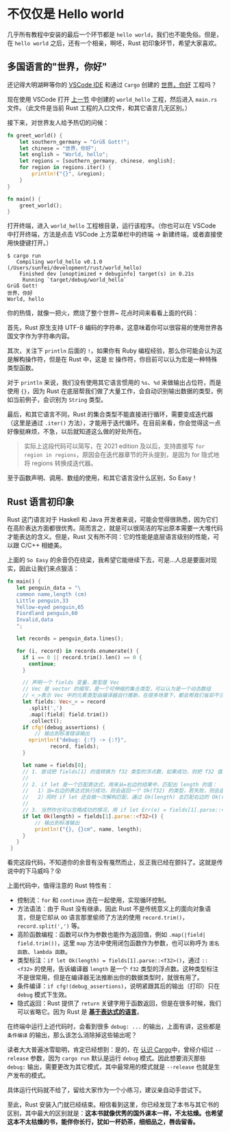 # 不仅仅是 Hello world

几乎所有教程中安装的最后一个环节都是 `hello world`，我们也不能免俗。但是，在 `hello world` 之后，还有一个相亲，啊呸，Rust 初印象环节，希望大家喜欢。

## 多国语言的"世界，你好"

还记得大明湖畔等你的 [VSCode IDE](https://course.rs/first-try/editor.html) 和通过 `Cargo` 创建的 [世界，你好](https://course.rs/first-try/cargo.html) 工程吗？

现在使用 VSCode 打开 [上一节](https://course.rs/first-try/cargo.html) 中创建的 `world_hello` 工程，然后进入 `main.rs` 文件。（此文件是当前 Rust 工程的入口文件，和其它语言几无区别。）

接下来，对世界友人给予热切的问候：

```rust
fn greet_world() {
    let southern_germany = "Grüß Gott!";
    let chinese = "世界，你好";
    let english = "World, hello";
    let regions = [southern_germany, chinese, english];
    for region in regions.iter() {
        println!("{}", &region);
    }
}

fn main() {
    greet_world();
}
```

打开终端，进入 `world_hello` 工程根目录，运行该程序。（你也可以在 VSCode 中打开终端，方法是点击 VSCode 上方菜单栏中的终端 -> 新建终端，或者直接使用快捷键打开。）

```console
$ cargo run
   Compiling world_hello v0.1.0 (/Users/sunfei/development/rust/world_hello)
    Finished dev [unoptimized + debuginfo] target(s) in 0.21s
     Running `target/debug/world_hello`
Grüß Gott!
世界，你好
World, hello
```

你的热情，就像一把火，燃烧了整个世界~ 花点时间来看看上面的代码：

首先，Rust 原生支持 UTF-8 编码的字符串，这意味着你可以很容易的使用世界各国文字作为字符串内容。

其次，关注下 `println` 后面的 `!`，如果你有 Ruby 编程经验，那么你可能会认为这是解构操作符，但是在 Rust 中，这是 `宏` 操作符，你目前可以认为宏是一种特殊类型函数。

对于 `println` 来说，我们没有使用其它语言惯用的 `%s`、`%d` 来做输出占位符，而是使用 `{}`，因为 Rust 在底层帮我们做了大量工作，会自动识别输出数据的类型，例如当前例子，会识别为 `String` 类型。

最后，和其它语言不同，Rust 的集合类型不能直接进行循环，需要变成迭代器（这里是通过 `.iter()` 方法），才能用于迭代循环。在目前来看，你会觉得这一点好像挺麻烦，不急，以后就知道这么做的好处所在。

> 实际上这段代码可以简写，在 2021 edition 及以后，支持直接写 `for region in regions`，原因会在迭代器章节的开头提到，是因为 for 隐式地将 regions 转换成迭代器。

至于函数声明、调用、数组的使用，和其它语言没什么区别，So Easy！

## Rust 语言初印象

Rust 这门语言对于 Haskell 和 Java 开发者来说，可能会觉得很熟悉，因为它们在高阶表达方面都很优秀。简而言之，就是可以很简洁的写出原本需要一大堆代码才能表达的含义。但是，Rust 又有所不同：它的性能是底层语言级别的性能，可以跟 C/C++ 相媲美。

上面的 `So Easy` 的余音仍在绕梁，我希望它能继续下去，可是...人总是要面对现实，因此让我们来点狠活：

```rust
fn main() {
   let penguin_data = "\
   common name,length (cm)
   Little penguin,33
   Yellow-eyed penguin,65
   Fiordland penguin,60
   Invalid,data
   ";

   let records = penguin_data.lines();

   for (i, record) in records.enumerate() {
     if i == 0 || record.trim().len() == 0 {
       continue;
     }

     // 声明一个 fields 变量，类型是 Vec
     // Vec 是 vector 的缩写，是一个可伸缩的集合类型，可以认为是一个动态数组
     // <_>表示 Vec 中的元素类型由编译器自行推断，在很多场景下，都会帮我们省却不少功夫
     let fields: Vec<_> = record
       .split(',')
       .map(|field| field.trim())
       .collect();
     if cfg!(debug_assertions) {
         // 输出到标准错误输出
       eprintln!("debug: {:?} -> {:?}",
              record, fields);
     }

     let name = fields[0];
     // 1. 尝试把 fields[1] 的值转换为 f32 类型的浮点数，如果成功，则把 f32 值赋给 length 变量
     //
     // 2. if let 是一个匹配表达式，用来从=右边的结果中，匹配出 length 的值：
     //   1）当=右边的表达式执行成功，则会返回一个 Ok(f32) 的类型，若失败，则会返回一个 Err(e) 类型，if let 的作用就是仅匹配 Ok 也就是成功的情况，如果是错误，就直接忽略
     //   2）同时 if let 还会做一次解构匹配，通过 Ok(length) 去匹配右边的 Ok(f32)，最终把相应的 f32 值赋给 length
     //
     // 3. 当然你也可以忽略成功的情况，用 if let Err(e) = fields[1].parse::<f32>() {...}匹配出错误，然后打印出来，但是没啥卵用
     if let Ok(length) = fields[1].parse::<f32>() {
         // 输出到标准输出
         println!("{}, {}cm", name, length);
     }
   }
 }
```

看完这段代码，不知道你的余音有没有戛然而止，反正我已经在颤抖了。这就是传说中的下马威吗？😵

上面代码中，值得注意的 Rust 特性有：

- 控制流：`for` 和 `continue` 连在一起使用，实现循环控制。
- 方法语法：由于 Rust 没有继承，因此 Rust 不是传统意义上的面向对象语言，但是它却从 `OO` 语言那里偷师了方法的使用 `record.trim()`，`record.split(',')` 等。
- 高阶函数编程：函数可以作为参数也能作为返回值，例如 `.map(|field| field.trim())`，这里 `map` 方法中使用闭包函数作为参数，也可以称呼为 `匿名函数`、`lambda 函数`。
- 类型标注：`if let Ok(length) = fields[1].parse::<f32>()`，通过 `::<f32>` 的使用，告诉编译器 `length` 是一个 `f32` 类型的浮点数。这种类型标注不是很常用，但是在编译器无法推断出你的数据类型时，就很有用了。
- 条件编译：`if cfg!(debug_assertions)`，说明紧跟其后的输出（打印）只在 `debug` 模式下生效。
- 隐式返回：Rust 提供了 `return` 关键字用于函数返回，但是在很多时候，我们可以省略它。因为 Rust 是 [**基于表达式的语言**](https://course.rs/basic/base-type/statement-expression.html)。

在终端中运行上述代码时，会看到很多 `debug: ...` 的输出，上面有讲，这些都是 `条件编译` 的输出，那么该怎么消除掉这些输出呢？

读者大大普遍冰雪聪明，肯定已经想到：是的，在 [认识 Cargo](https://course.rs/first-try/cargo.html#手动编译和运行项目)中，曾经介绍过 `--release` 参数，因为 `cargo run` 默认是运行 `debug` 模式。因此想要消灭那些 `debug:` 输出，需要更改为其它模式，其中最常用的模式就是 `--release` 也就是生产发布的模式。

具体运行代码就不给了，留给大家作为一个小练习，建议亲自动手尝试下。

至此，Rust 安装入门就已经结束。相信看到这里，你已经发现了本书与其它书的区别，其中最大的区别就是：**这本书就像优秀的国外课本一样，不太枯燥。也希望这本不太枯燥的书，能伴你长行，犹如一杯奶茶，细细品之，唇齿留香。**
